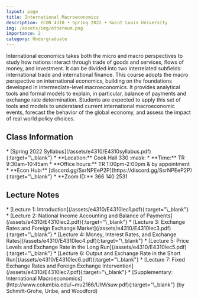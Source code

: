 ```yaml
---
layout: page
title: International Macroeconomics
description: ECON 4310 • Spring 2022 • Saint Louis University
img: /assets/img/ethereum.png
importance: 2
category: Undergraduate
---
```


International economics takes both the micro and macro perspectives to study how nations interact through trade of goods and services, flows of money, and investment. It can be divided into two interrelated subfields: international trade and international finance. This course adopts the macro perspective on international economics, building on the foundations developed in intermediate-level macroeconomics. It provides analytical tools and formal models to explain, in particular, balance of payments and exchange rate determination. Students are expected to apply this set of tools and models to understand current international macroeconomic events, forecast the behavior of the global economy, and assess the impact of real world policy choices.

<div class="publications">
  <h2 class="topic">Class Information</h2>
</div>
* [Spring 2022 Syllabus](/assets/e4310/E4310syllabus.pdf){:target="\_blank"}
* **Location:** Cook Hall 330 :mask: <!-- https://emojipedia.org/ -->
* **Time:** TR 9:30am-10:45am<!-- , 11:00am-12:15pm (Sec. 04) -->
* **Office hours:** TR 1:00pm-2:00pm & by appointment
* **Econ Hub:** [discord.gg/SsrNPEeP2P](https://discord.gg/SsrNPEeP2P){:target="\_blank"}
* **Zoom ID:** 366 140 2531

<div class="publications">
  <h2 class="topic">Lecture Notes</h2>
</div>
* [Lecture 1: Introduction](/assets/e4310/E4310lec1.pdf){:target="\_blank"}
* [Lecture 2: National Income Accounting and Balance of Payments](/assets/e4310/E4310lec2.pdf){:target="\_blank"}
* [Lecture 3: Exchange Rates and Foreign Exchange Market](/assets/e4310/E4310lec3.pdf){:target="\_blank"}
* [Lecture 4: Money, Interest Rates, and Exchange Rates](/assets/e4310/E4310lec4.pdf){:target="\_blank"}
* [Lecture 5: Price Levels and Exchange Rate in the Long Run](/assets/e4310/E4310lec5.pdf){:target="\_blank"}
* [Lecture 6: Output and Exchange Rate in the Short Run](/assets/e4310/E4310lec6.pdf){:target="\_blank"}
* [Lecture 7: Fixed Exchange Rates and Foreign Exchange Intervention](/assets/e4310/E4310lec7.pdf){:target="\_blank"}
* [Supplementary: International Macroeconomics](http://www.columbia.edu/~mu2166/UIM/suw.pdf){:target="\_blank"} (by Schmitt-Grohe, Uribe, and Woodford)